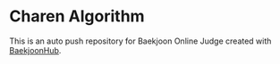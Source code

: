 # Charen Algorithm
This is an auto push repository for Baekjoon Online Judge created with [BaekjoonHub](https://github.com/BaekjoonHub/BaekjoonHub).
